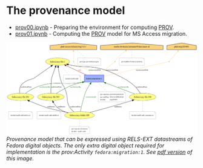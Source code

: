 # The provenance model

- [prov00.ipynb](http://nbviewer.jupyter.org/github/DANS-repo/migr201801/blob/master/model/prov/prov00.ipynb) - Preparing the environment for computing [PROV](https://www.w3.org/TR/prov-overview/).
- [prov01.ipynb](http://nbviewer.jupyter.org/github/DANS-repo/migr201801/blob/master/model/prov/prov01.ipynb) - Computing the [PROV](https://www.w3.org/TR/prov-overview/) model for MS Access migration.

![Model](migration-prov.png)
*Provenance model that can be expressed using RELS-EXT datastreams of Fedora digital objects. The only *extra* digital object required for implementation is the *prov:Activity* `fedora:migration:1`. See [pdf version](migration-prov.pdf) of this image.*